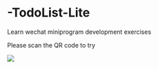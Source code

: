 # -TodoList-Lite
Learn wechat miniprogram development exercises

Please scan the QR code to try

![](https://ftp.bmp.ovh/imgs/2021/04/75db164087d13e6d.png)
